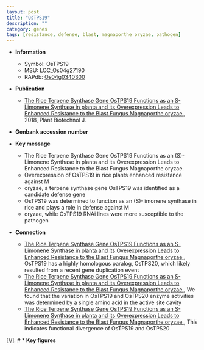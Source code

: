 ```yaml
---
layout: post
title: "OsTPS19"
description: ""
category: genes
tags: [resistance, defense, blast, magnaporthe oryzae, pathogen]
---
```


* **Information**  
    + Symbol: OsTPS19  
    + MSU: [LOC_Os04g27190](http://rice.plantbiology.msu.edu/cgi-bin/ORF_infopage.cgi?orf=LOC_Os04g27190)  
    + RAPdb: [Os04g0340300](http://rapdb.dna.affrc.go.jp/viewer/gbrowse_details/irgsp1?name=Os04g0340300)  

* **Publication**  
    + [The Rice Terpene Synthase Gene OsTPS19 Functions as an S-Limonene Synthase in planta and its Overexpression Leads to Enhanced Resistance to the Blast Fungus Magnaporthe oryzae.](http://www.ncbi.nlm.nih.gov/pubmed?term=The+Rice+Terpene+Synthase+Gene+OsTPS19+Functions+as+an+S-Limonene+Synthase+in+planta+and+its+Overexpression+Leads+to+Enhanced+Resistance+to+the+Blast+Fungus+Magnaporthe+oryzae.%5BTitle%5D), 2018, Plant Biotechnol J.

* **Genbank accession number**  

* **Key message**  
    + The Rice Terpene Synthase Gene OsTPS19 Functions as an (S)-Limonene Synthase in planta and its Overexpression Leads to Enhanced Resistance to the Blast Fungus Magnaporthe oryzae.
    + Overexpression of OsTPS19 in rice plants enhanced resistance against M
    + oryzae, a terpene synthase gene OsTPS19 was identified as a candidate defense gene
    + OsTPS19 was determined to function as an (S)-limonene synthase in rice and plays a role in defense against M
    + oryzae, while OsTPS19 RNAi lines were more susceptible to the pathogen

* **Connection**  
    + [The Rice Terpene Synthase Gene OsTPS19 Functions as an S-Limonene Synthase in planta and its Overexpression Leads to Enhanced Resistance to the Blast Fungus Magnaporthe oryzae.](http://www.ncbi.nlm.nih.gov/pubmed?term=The+Rice+Terpene+Synthase+Gene+OsTPS19+Functions+as+an+S-Limonene+Synthase+in+planta+and+its+Overexpression+Leads+to+Enhanced+Resistance+to+the+Blast+Fungus+Magnaporthe+oryzae.%5BTitle%5D),  OsTPS19 has a highly homologous paralog, OsTPS20, which likely resulted from a recent gene duplication event
    + [The Rice Terpene Synthase Gene OsTPS19 Functions as an S-Limonene Synthase in planta and its Overexpression Leads to Enhanced Resistance to the Blast Fungus Magnaporthe oryzae.](http://www.ncbi.nlm.nih.gov/pubmed?term=The+Rice+Terpene+Synthase+Gene+OsTPS19+Functions+as+an+S-Limonene+Synthase+in+planta+and+its+Overexpression+Leads+to+Enhanced+Resistance+to+the+Blast+Fungus+Magnaporthe+oryzae.%5BTitle%5D),  We found that the variation in OsTPS19 and OsTPS20 enzyme activities was determined by a single amino acid in the active site cavity
    + [The Rice Terpene Synthase Gene OsTPS19 Functions as an S-Limonene Synthase in planta and its Overexpression Leads to Enhanced Resistance to the Blast Fungus Magnaporthe oryzae.](http://www.ncbi.nlm.nih.gov/pubmed?term=The+Rice+Terpene+Synthase+Gene+OsTPS19+Functions+as+an+S-Limonene+Synthase+in+planta+and+its+Overexpression+Leads+to+Enhanced+Resistance+to+the+Blast+Fungus+Magnaporthe+oryzae.%5BTitle%5D),  This indicates functional divergence of OsTPS19 and OsTPS20

[//]: # * **Key figures**  


